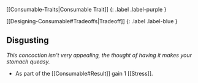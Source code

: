 
[[Consumable-Traits|Consumable Trait]]
{: .label .label-purple }

[[Designing-Consumable#Tradeoffs|Tradeoff]]
{: .label .label-blue }

## Disgusting
*This concoction isn't very appealing, the thought of having it makes your stomach queasy.*
* As part of the [[Consumable#Result]] gain 1 [[Stress]].

